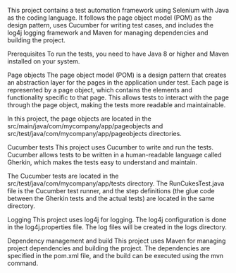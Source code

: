 This project contains a test automation framework using Selenium with Java as the coding language. It follows the page object model (POM) as the design pattern, uses Cucumber for writing test cases, and includes the log4j logging framework and Maven for managing dependencies and building the project.

Prerequisites
To run the tests, you need to have Java 8 or higher and Maven installed on your system.

Page objects
The page object model (POM) is a design pattern that creates an abstraction layer for the pages in the application under test. Each page is represented by a page object, which contains the elements and functionality specific to that page. This allows tests to interact with the page through the page object, making the tests more readable and maintainable.

In this project, the page objects are located in the src/main/java/com/mycompany/app/pageobjects and src/test/java/com/mycompany/app/pageobjects directories.

Cucumber tests
This project uses Cucumber to write and run the tests. Cucumber allows tests to be written in a human-readable language called Gherkin, which makes the tests easy to understand and maintain.

The Cucumber tests are located in the src/test/java/com/mycompany/app/tests directory. The RunCukesTest.java file is the Cucumber test runner, and the step definitions (the glue code between the Gherkin tests and the actual tests) are located in the same directory.

Logging
This project uses log4j for logging. The log4j configuration is done in the log4j.properties file. The log files will be created in the logs directory.

Dependency management and build
This project uses Maven for managing project dependencies and building the project. The dependencies are specified in the pom.xml file, and the build can be executed using the mvn command.
